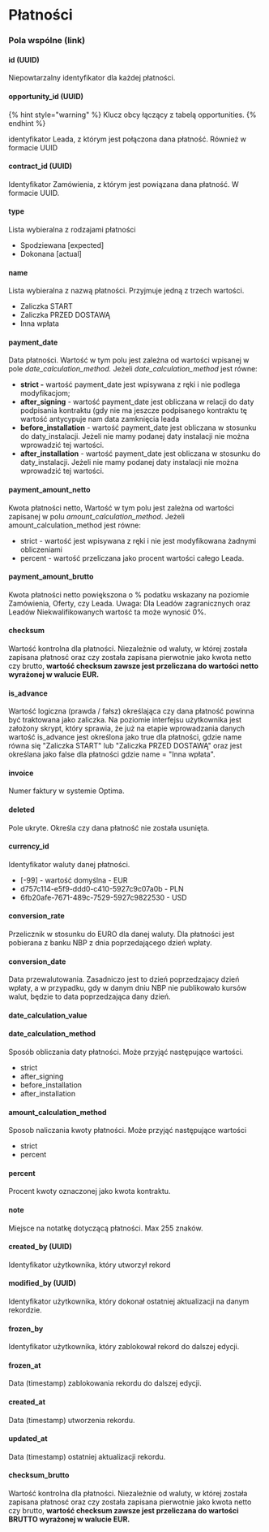 # Płatności

### Pola wspólne \(link\)

#### id \(UUID\)

Niepowtarzalny identyfikator dla każdej płatności.

#### opportunity\_id \(UUID\)

{% hint style="warning" %}
Klucz obcy łączący z tabelą opportunities.
{% endhint %}

identyfikator Leada, z którym jest połączona dana płatność. Również w formacie UUID

#### contract\_id \(UUID\)

Identyfikator Zamówienia, z którym jest powiązana dana płatność. W formacie UUID.

#### type 

Lista wybieralna z rodzajami płatności 

* Spodziewana \[expected\]
* Dokonana \[actual\]

#### name 

Lista wybieralna z nazwą płatności. Przyjmuje jedną z trzech wartości.

* Zaliczka START
* Zaliczka PRZED DOSTAWĄ
* Inna wpłata

#### payment\_date 

Data płatności. Wartość w tym polu jest zależna od wartości wpisanej w pole _date\_calculation\_method._ Jeżeli _date\_calculation\_method_ jest równe:

* **strict -** wartość payment\_date jest wpisywana z ręki i nie podlega modyfikacjom;
* **after\_signing** - wartość payment\_date jest obliczana w relacji do daty podpisania kontraktu \(gdy nie ma jeszcze podpisanego kontraktu tę wartość antycypuje nam data zamknięcia leada 
* **before\_installation** - wartość payment\_date jest obliczana w stosunku do daty\_instalacji. Jeżeli nie mamy podanej daty instalacji nie można wprowadzić tej wartości.
* **after\_installation** - wartość payment\_date jest obliczana w stosunku do daty\_instalacji. Jeżeli nie mamy podanej daty instalacji nie można wprowadzić tej wartości.

#### payment\_amount\_netto 

Kwota płatności netto, Wartość w tym polu jest zależna od wartości zapisanej w polu _amount\_calculation\_method_. Jeżeli amount\_calculation\_method jest równe:

* strict - wartość jest wpisywana z ręki i nie jest modyfikowana żadnymi obliczeniami
* percent - wartość przeliczana jako procent wartości całego Leada.

#### payment\_amount\_brutto 

Kwota płatności netto powiększona o % podatku wskazany na poziomie Zamówienia, Oferty, czy Leada. Uwaga: Dla Leadów zagranicznych oraz Leadów Niekwalifikowanych wartość ta może wynosić 0%.

#### checksum 

Wartość kontrolna dla płatności. Niezależnie od waluty, w której została zapisana płatnosć oraz czy została zapisana pierwotnie jako kwota netto czy brutto, **wartość checksum zawsze jest przeliczana do wartości netto wyrażonej w walucie EUR.**

#### is\_advance 

Wartość logiczna \(prawda / fałsz\) określająca czy dana płatność powinna być traktowana jako zaliczka. Na poziomie interfejsu użytkownika jest założony skrypt, który sprawia, że już na etapie wprowadzania danych wartość is\_advance jest określona jako true dla płatności, gdzie name równa się "Zaliczka START" lub "Zaliczka PRZED DOSTAWĄ" oraz jest określana jako false dla płatności gdzie name = "Inna wpłata".

#### invoice 

Numer faktury w systemie Optima.

#### deleted 

Pole ukryte. Określa czy dana płatność nie została usunięta.

#### currency\_id 

Identyfikator waluty danej płatności. 

* \[-99\] - wartość domyślna - EUR
* d757c114-e5f9-ddd0-c410-5927c9c07a0b - PLN
* 6fb20afe-7671-489c-7529-5927c9822530 - USD

#### conversion\_rate 

Przelicznik w stosunku do EURO dla danej waluty. Dla płatności jest pobierana z banku NBP z dnia poprzedającego dzień wpłaty.

#### conversion\_date 

Data przewalutowania. Zasadniczo jest to dzień poprzedzajacy dzień wpłaty, a w przypadku, gdy w danym dniu NBP nie publikowało kursów walut, będzie to data poprzedzająca dany dzień.

#### date\_calculation\_value 

#### date\_calculation\_method 

Sposób obliczania daty płatności. Może przyjąć następujące wartości.

* strict
* after\_signing
* before\_installation
* after\_installation

#### amount\_calculation\_method 

Sposob naliczania kwoty płatności. Może przyjąć następujące wartości

* strict
* percent

#### percent 

Procent kwoty oznaczonej jako kwota kontraktu.

#### note 

Miejsce na notatkę dotyczącą płatności. Max 255 znaków.

#### created\_by \(UUID\)

Identyfikator użytkownika, który utworzył rekord

#### modified\_by \(UUID\)

Identyfikator użytkownika, który dokonał ostatniej aktualizacji na danym rekordzie.

#### frozen\_by 

Identyfikator użytkownika, który zablokował rekord do dalszej edycji.

#### frozen\_at 

Data \(timestamp\) zablokowania rekordu do dalszej edycji.

#### created\_at 

Data \(timestamp\) utworzenia rekordu.

#### updated\_at

Data \(timestamp\) ostatniej aktualizacji rekordu.

#### checksum\_brutto

Wartość kontrolna dla płatności. Niezależnie od waluty, w której została zapisana płatnosć oraz czy została zapisana pierwotnie jako kwota netto czy brutto, **wartość checksum zawsze jest przeliczana do wartości BRUTTO wyrażonej w walucie EUR.**



